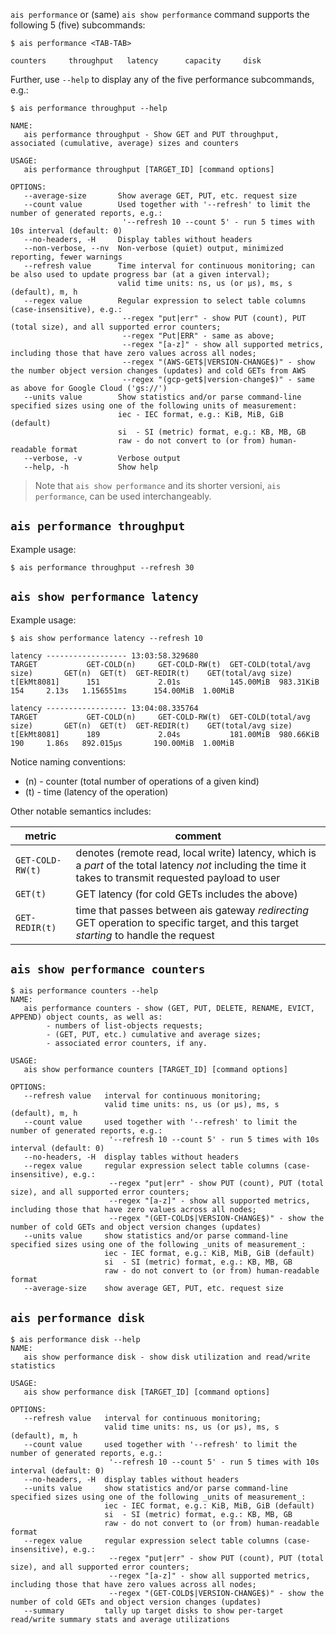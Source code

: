 `ais performance` or (same) `ais show performance` command supports the following 5 (five) subcommands:

```console
$ ais performance <TAB-TAB>

counters     throughput   latency      capacity     disk
```

Further, use `--help` to display any of the five performance subcommands, e.g.:

```console
$ ais performance throughput --help

NAME:
   ais performance throughput - Show GET and PUT throughput, associated (cumulative, average) sizes and counters

USAGE:
   ais performance throughput [TARGET_ID] [command options]

OPTIONS:
   --average-size       Show average GET, PUT, etc. request size
   --count value        Used together with '--refresh' to limit the number of generated reports, e.g.:
                         '--refresh 10 --count 5' - run 5 times with 10s interval (default: 0)
   --no-headers, -H     Display tables without headers
   --non-verbose, --nv  Non-verbose (quiet) output, minimized reporting, fewer warnings
   --refresh value      Time interval for continuous monitoring; can be also used to update progress bar (at a given interval);
                        valid time units: ns, us (or µs), ms, s (default), m, h
   --regex value        Regular expression to select table columns (case-insensitive), e.g.:
                         --regex "put|err" - show PUT (count), PUT (total size), and all supported error counters;
                         --regex "Put|ERR" - same as above;
                         --regex "[a-z]" - show all supported metrics, including those that have zero values across all nodes;
                         --regex "(AWS-GET$|VERSION-CHANGE$)" - show the number object version changes (updates) and cold GETs from AWS
                         --regex "(gcp-get$|version-change$)" - same as above for Google Cloud ('gs://')
   --units value        Show statistics and/or parse command-line specified sizes using one of the following units of measurement:
                        iec - IEC format, e.g.: KiB, MiB, GiB (default)
                        si  - SI (metric) format, e.g.: KB, MB, GB
                        raw - do not convert to (or from) human-readable format
   --verbose, -v        Verbose output
   --help, -h           Show help
```

> Note that `ais show performance` and its shorter versioni, `ais performance`, can be used interchangeably.

## `ais performance throughput`

Example usage:

```console
$ ais performance throughput --refresh 30
```

## `ais show performance latency`

Example usage:

```console
$ ais show performance latency --refresh 10

latency ------------------ 13:03:58.329680
TARGET           GET-COLD(n)     GET-COLD-RW(t)  GET-COLD(total/avg size)       GET(n)  GET(t)  GET-REDIR(t)    GET(total/avg size)
t[EkMt8081]      151             2.01s           145.00MiB  983.31KiB           154     2.13s   1.156551ms      154.00MiB  1.00MiB

latency ------------------ 13:04:08.335764
TARGET           GET-COLD(n)     GET-COLD-RW(t)  GET-COLD(total/avg size)       GET(n)  GET(t)  GET-REDIR(t)    GET(total/avg size)
t[EkMt8081]      189             2.04s           181.00MiB  980.66KiB           190     1.86s   892.015µs       190.00MiB  1.00MiB
```

Notice naming conventions:

* (n) - counter (total number of operations of a given kind)
* (t) - time (latency of the operation)

Other notable semantics includes:

| metric | comment |
| ------ | ------- |
| `GET-COLD-RW(t)` | denotes (remote read, local write) latency, which is a _part_ of the total latency  _not_ including the time it takes to transmit requested payload to user |
| `GET(t)` | GET latency (for cold GETs includes the above) |
| `GET-REDIR(t)` | time that passes between ais gateway _redirecting_ GET operation to specific target, and this target _starting_ to handle the request |

## `ais show performance counters`

```console
$ ais performance counters --help
NAME:
   ais performance counters - show (GET, PUT, DELETE, RENAME, EVICT, APPEND) object counts, as well as:
        - numbers of list-objects requests;
        - (GET, PUT, etc.) cumulative and average sizes;
        - associated error counters, if any.

USAGE:
   ais show performance counters [TARGET_ID] [command options]

OPTIONS:
   --refresh value   interval for continuous monitoring;
                     valid time units: ns, us (or µs), ms, s (default), m, h
   --count value     used together with '--refresh' to limit the number of generated reports, e.g.:
                      '--refresh 10 --count 5' - run 5 times with 10s interval (default: 0)
   --no-headers, -H  display tables without headers
   --regex value     regular expression select table columns (case-insensitive), e.g.:
                      --regex "put|err" - show PUT (count), PUT (total size), and all supported error counters;
                      --regex "[a-z]" - show all supported metrics, including those that have zero values across all nodes;
                      --regex "(GET-COLD$|VERSION-CHANGE$)" - show the number of cold GETs and object version changes (updates)
   --units value     show statistics and/or parse command-line specified sizes using one of the following _units of measurement_:
                     iec - IEC format, e.g.: KiB, MiB, GiB (default)
                     si  - SI (metric) format, e.g.: KB, MB, GB
                     raw - do not convert to (or from) human-readable format
   --average-size    show average GET, PUT, etc. request size
```

## `ais performance disk`

```console
$ ais performance disk --help
NAME:
   ais show performance disk - show disk utilization and read/write statistics

USAGE:
   ais show performance disk [TARGET_ID] [command options]

OPTIONS:
   --refresh value   interval for continuous monitoring;
                     valid time units: ns, us (or µs), ms, s (default), m, h
   --count value     used together with '--refresh' to limit the number of generated reports, e.g.:
                      '--refresh 10 --count 5' - run 5 times with 10s interval (default: 0)
   --no-headers, -H  display tables without headers
   --units value     show statistics and/or parse command-line specified sizes using one of the following _units of measurement_:
                     iec - IEC format, e.g.: KiB, MiB, GiB (default)
                     si  - SI (metric) format, e.g.: KB, MB, GB
                     raw - do not convert to (or from) human-readable format
   --regex value     regular expression select table columns (case-insensitive), e.g.:
                      --regex "put|err" - show PUT (count), PUT (total size), and all supported error counters;
                      --regex "[a-z]" - show all supported metrics, including those that have zero values across all nodes;
                      --regex "(GET-COLD$|VERSION-CHANGE$)" - show the number of cold GETs and object version changes (updates)
   --summary         tally up target disks to show per-target read/write summary stats and average utilizations
```
